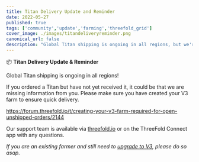 ```yaml
---
title: Titan Delivery Update and Reminder
date: 2022-05-27
published: true
tags: ['community','update','farming','threefold_grid']
cover_image: ./images/titandeliveryreminder.png
canonical_url: false
description: "Global Titan shipping is ongoing in all regions, but we're still waiting on information from some of you!"
---
```


📦 **Titan Delivery Update & Reminder**

Global Titan shipping is ongoing in all regions!

If you ordered a Titan but have not yet received it, it could be that we are missing information from you. Please make sure you have created your V3 farm to ensure quick delivery.

https://forum.threefold.io/t/creating-your-v3-farm-required-for-open-unshipped-orders/2144

Our support team is available via [threefold.io](https://threefold.io) or on the ThreeFold Connect app with any questions.

*If you are an existing farmer and still need to [upgrade to V3](https://forum.threefold.io/t/farming-migration-grid-v2-v3/2143?u=hannahcordes), please do so asap.*